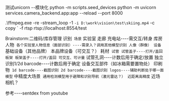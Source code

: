 测试unicorn
--模块化
python -m scripts.seed_devices
python -m uvicorn services.camera_backend.app:app --reload --port 8000



.\ffmpeg.exe -re -stream_loop -1 `
    -i D:\work\vision\test\skiing.mp4 `
    -c copy `
    -f rtsp rtsp://localhost:8554/test



Brainstorm:二维码/库存管理
识别`
    场景`
        实验室
        走廊
        充电站----需交互/转身
        库房
    人物`
        各个实验室人物信息（面部识别）----需录入？调用其他模型识别
        人像（群像）
    设备`
        基础设备（其他品牌）
        本品牌设备（可交互？）
    耗材`
        试管
        试管盖子----打开/盖回
        板架
        板架盖子----打开/盖回
    可交互、可计量`
        试管孔洞----计数后用于确定/放置
        独立识别1/2d barcode----计数后用于确定
        设备交互部件（如冰箱需要置物处）
    印刷物`
        1d barcode----截图识别
        2d barcode----截图识别
        logos----辅助判断处于哪一面
模型`
    中精度大场景`
        通用检测模型用于避障和识别导航（激光雷达？）
    近距离高精度`
        近场相机？

参考----sentdex from youtube